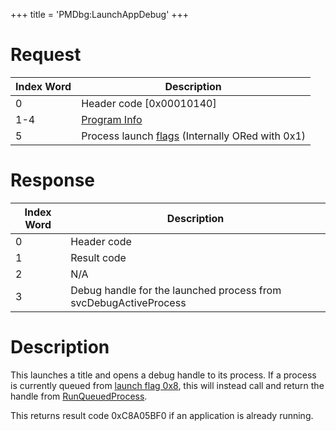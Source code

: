 +++
title = 'PMDbg:LaunchAppDebug'
+++

# Request

| Index Word | Description                                                                                  |
|------------|----------------------------------------------------------------------------------------------|
| 0          | Header code \[0x00010140\]                                                                   |
| 1-4        | [Program Info](Filesystem_services#ProgramInfo "wikilink")                                   |
| 5          | Process launch [flags](PMApp:LaunchTitle#Launch_Flags "wikilink") (Internally ORed with 0x1) |

# Response

| Index Word | Description                                                      |
|------------|------------------------------------------------------------------|
| 0          | Header code                                                      |
| 1          | Result code                                                      |
| 2          | N/A                                                              |
| 3          | Debug handle for the launched process from svcDebugActiveProcess |

# Description

This launches a title and opens a debug handle to its process. If a
process is currently queued from [launch flag
0x8](PMApp:LaunchTitle#Launch_Flags "wikilink"), this will instead call
and return the handle from
[RunQueuedProcess](PMDbg:RunQueuedProcess "wikilink").

This returns result code 0xC8A05BF0 if an application is already
running.
